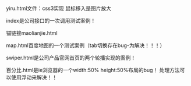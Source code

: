 ###



yiru.html文件：css3实现 鼠标移入是图片放大


index是公司接口的一次调用测试案例！


锚链接maolianjie.html


map.html百度地图的一个测试案例（tab切换存在bug-为解决！！！）


swiper.html是公司产品官网首页的两个轮播实现的案例！


百分比.html是ie浏览器的一个width:50% height:50%布局的bug！ 处理方法可以使用浮动来解决！！



